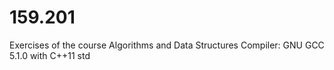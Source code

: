 # 159.201
Exercises of the course Algorithms and Data Structures
Compiler: GNU GCC 5.1.0 with C++11 std